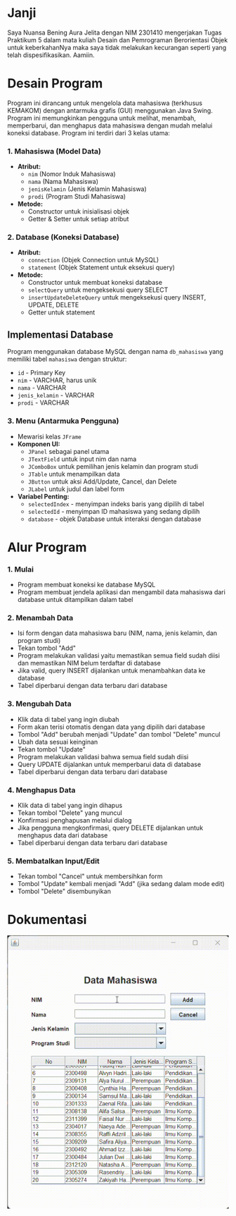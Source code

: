 # Janji
Saya Nuansa Bening Aura Jelita dengan NIM 2301410 mengerjakan Tugas Praktikum 5 dalam mata kuliah Desain dan Pemrograman Berorientasi Objek untuk keberkahanNya maka saya tidak melakukan kecurangan seperti yang telah dispesifikasikan. Aamiin.

# Desain Program
Program ini dirancang untuk mengelola data mahasiswa (terkhusus KEMAKOM) dengan antarmuka grafis (GUI) menggunakan Java Swing. 
Program ini memungkinkan pengguna untuk melihat, menambah, memperbarui, dan menghapus data mahasiswa dengan mudah melalui koneksi database.
Program ini terdiri dari 3 kelas utama:

### 1. Mahasiswa (Model Data)
* **Atribut:**
   * `nim` (Nomor Induk Mahasiswa)
   * `nama` (Nama Mahasiswa)
   * `jenisKelamin` (Jenis Kelamin Mahasiswa)
   * `prodi` (Program Studi Mahasiswa)
* **Metode:**
   * Constructor untuk inisialisasi objek
   * Getter & Setter untuk setiap atribut

### 2. Database (Koneksi Database)
* **Atribut:**
   * `connection` (Objek Connection untuk MySQL)
   * `statement` (Objek Statement untuk eksekusi query)
* **Metode:**
   * Constructor untuk membuat koneksi database
   * `selectQuery` untuk mengeksekusi query SELECT
   * `insertUpdateDeleteQuery` untuk mengeksekusi query INSERT, UPDATE, DELETE
   * Getter untuk statement

## Implementasi Database
Program menggunakan database MySQL dengan nama `db_mahasiswa` yang memiliki tabel `mahasiswa` dengan struktur:
* `id` - Primary Key
* `nim` - VARCHAR, harus unik
* `nama` - VARCHAR
* `jenis_kelamin` - VARCHAR
* `prodi` - VARCHAR

### 3. Menu (Antarmuka Pengguna)
* Mewarisi kelas `JFrame`
* **Komponen UI:**
   * `JPanel` sebagai panel utama
   * `JTextField` untuk input nim dan nama
   * `JComboBox` untuk pemilihan jenis kelamin dan program studi
   * `JTable` untuk menampilkan data
   * `JButton` untuk aksi Add/Update, Cancel, dan Delete
   * `JLabel` untuk judul dan label form
* **Variabel Penting:**
   * `selectedIndex` - menyimpan indeks baris yang dipilih di tabel
   * `selectedId` - menyimpan ID mahasiswa yang sedang dipilih
   * `database` - objek Database untuk interaksi dengan database

# Alur Program
### 1. Mulai
* Program membuat koneksi ke database MySQL
* Program membuat jendela aplikasi dan mengambil data mahasiswa dari database untuk ditampilkan dalam tabel

### 2. Menambah Data
* Isi form dengan data mahasiswa baru (NIM, nama, jenis kelamin, dan program studi)
* Tekan tombol "Add"
* Program melakukan validasi yaitu memastikan semua field sudah diisi dan memastikan NIM belum terdaftar di database
* Jika valid, query INSERT dijalankan untuk menambahkan data ke database
* Tabel diperbarui dengan data terbaru dari database

### 3. Mengubah Data
* Klik data di tabel yang ingin diubah
* Form akan terisi otomatis dengan data yang dipilih dari database
* Tombol "Add" berubah menjadi "Update" dan tombol "Delete" muncul
* Ubah data sesuai keinginan
* Tekan tombol "Update"
* Program melakukan validasi bahwa semua field sudah diisi
* Query UPDATE dijalankan untuk memperbarui data di database
* Tabel diperbarui dengan data terbaru dari database

### 4. Menghapus Data
* Klik data di tabel yang ingin dihapus
* Tekan tombol "Delete" yang muncul
* Konfirmasi penghapusan melalui dialog
* Jika pengguna mengkonfirmasi, query DELETE dijalankan untuk menghapus data dari database
* Tabel diperbarui dengan data terbaru dari database

### 5. Membatalkan Input/Edit
* Tekan tombol "Cancel" untuk membersihkan form
* Tombol "Update" kembali menjadi "Add" (jika sedang dalam mode edit)
* Tombol "Delete" disembunyikan

# Dokumentasi
![Deskripsi Gambar](Screenshots/SCREEN-RECORD.gif)

